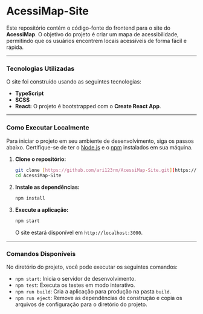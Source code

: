# AcessiMap-Site

Este repositório contém o código-fonte do frontend para o site do **AcessiMap**. O objetivo do projeto é criar um mapa de acessibilidade, permitindo que os usuários encontrem locais acessíveis de forma fácil e rápida.

---

### Tecnologias Utilizadas

O site foi construído usando as seguintes tecnologias:

* **TypeScript**
* **SCSS**
* **React:** O projeto é bootstrapped com o **Create React App**.

---

### Como Executar Localmente

Para iniciar o projeto em seu ambiente de desenvolvimento, siga os passos abaixo. Certifique-se de ter o [Node.js](https://nodejs.org/en/) e o [npm](https://www.npmjs.com/) instalados em sua máquina.

1.  **Clone o repositório:**

    ```bash
    git clone [https://github.com/ari123rm/AcessiMap-Site.git](https://github.com/ari123rm/AcessiMap-Site.git)
    cd AcessiMap-Site
    ```

2.  **Instale as dependências:**

    ```bash
    npm install
    ```

3.  **Execute a aplicação:**

    ```bash
    npm start
    ```

    O site estará disponível em `http://localhost:3000`.

---

### Comandos Disponíveis

No diretório do projeto, você pode executar os seguintes comandos:

* `npm start`: Inicia o servidor de desenvolvimento.
* `npm test`: Executa os testes em modo interativo.
* `npm run build`: Cria a aplicação para produção na pasta `build`.
* `npm run eject`: Remove as dependências de construção e copia os arquivos de configuração para o diretório do projeto.
